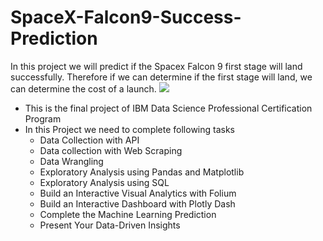 # SpaceX-Falcon9-Success-Prediction
 In this project we will predict if the Spacex Falcon 9 first stage will land successfully. Therefore if we can determine if the first stage will land, we can determine the cost of a launch.
 <img src=" https://encrypted-tbn0.gstatic.com/images?q=tbn:ANd9GcTgJ4GsRcYLgIc7iEckg6UAecBgAM-78E-BhGhAVUtm&s">

- This is the final project of IBM Data Science Professional Certification Program 
- In this Project we need to complete following tasks
  - Data Collection with API
  - Data collection with Web Scraping
  - Data Wrangling
  - Exploratory Analysis using Pandas and Matplotlib
  - Exploratory Analysis using SQL
  - Build an Interactive Visual Analytics with Folium
  - Build an Interactive Dashboard with Plotly Dash
  - Complete the Machine Learning Prediction
  - Present Your Data-Driven Insights
